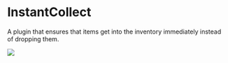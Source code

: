 # InstantCollect
A plugin that ensures that items get into the inventory immediately instead of dropping them.


[![](https://poggit.pmmp.io/shield.state/InstantCollect)](https://poggit.pmmp.io/p/InstantCollect)
